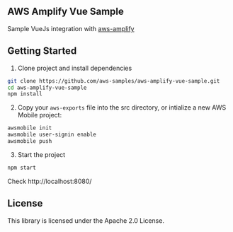 ## AWS Amplify Vue Sample

Sample VueJs integration with [aws-amplify](https://github.com/aws/aws-amplify)

## Getting Started

1. Clone project and install dependencies    

```bash
git clone https://github.com/aws-samples/aws-amplify-vue-sample.git
cd aws-amplify-vue-sample
npm install
```

2. Copy your `aws-exports` file into the src directory, or intialize a new AWS Mobile project:

```bash
awsmobile init
awsmobile user-signin enable
awsmobile push
```

3. Start the project    

```bash
npm start
```

Check http://localhost:8080/

## License

This library is licensed under the Apache 2.0 License. 
